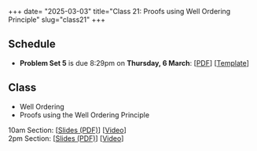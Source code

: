 +++
date= "2025-03-03"
title="Class 21: Proofs using Well Ordering Principle"
slug="class21"
+++

## Schedule

- **Problem Set 5** is due 8:29pm on **Thursday, 6 March**: [[PDF](/docs/ps5.pdf)] [[Template](https://www.overleaf.com/read/mnpgvnvtyxbq#03c118)]

## Class

- Well Ordering
- Proofs using the Well Ordering Principle

10am Section: [[Slides (PDF)](https://virginia.box.com/s/f8800gstx4x7v55og13wb0n9t6yqeqji)] [[Video](https://uva.hosted.panopto.com/Panopto/Pages/Viewer.aspx?id=9343332e-4342-4784-919f-b29500f74ed6)]  
2pm Section: [[Slides (PDF)](https://virginia.box.com/s/g5cfaqntqzxlj48xnthc7jqgd970ajyt)] [[Video](https://uva.hosted.panopto.com/Panopto/Pages/Viewer.aspx?id=9f87e422-e2d0-491d-8653-b29501393514)]

